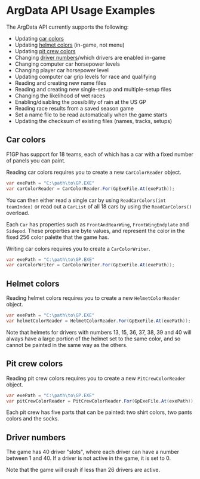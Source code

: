 # ArgData API Usage Examples

The ArgData API currently supports the following:

- Updating [car colors](#car-colors)
- Updating [helmet colors](#helmet-colors) (in-game, not menu)
- Updating [pit crew colors](#pit-crew-colors)
- Changing [driver numbers](#driver-numbers)/which drivers are enabled in-game
- Changing computer car horsepower levels
- Changing player car horsepower level
- Updating computer car grip levels for race and qualifying
- Reading and creating new name files
- Reading and creating new single-setup and multiple-setup files
- Changing the likelihood of wet races
- Enabling/disabling the possibility of rain at the US GP
- Reading race results from a saved season game
- Set a name file to be read automatically when the game starts
- Updating the checksum of existing files (names, tracks, setups)


## Car colors

F1GP has support for 18 teams, each of which has a car with a fixed number of panels you can paint.

Reading car colors requires you to create a new `CarColorReader` object.

```csharp
var exePath = "C:\path\to\GP.EXE"
var carColorReader = CarColorReader.For(GpExeFile.At(exePath));
```

You can then either read a single car by using `ReadCarColors(int teamIndex)` or read out a `CarList` of all 18 cars by using the `ReadCarColors()` overload.

Each `Car` has properties such as `FrontAndRearWing`, `FrontWingEndplate` and `Sidepod`. These properties are byte values, and represent the color in the fixed 256 color palette that the game has.

Writing car colors requires you to create a `CarColorWriter`.

```csharp
var exePath = "C:\path\to\GP.EXE"
var carColorWriter = CarColorWriter.For(GpExeFile.At(exePath));
```


## Helmet colors

Reading helmet colors requires you to create a new `HelmetColorReader` object.

```csharp
var exePath = "C:\path\to\GP.EXE"
var helmetColorReader = HelmetColorReader.For(GpExeFile.At(exePath));
```

Note that helmets for drivers with numbers 13, 15, 36, 37, 38, 39 and 40 will always have a large portion of the
helmet set to the same color, and so cannot be painted in the same way as the others.


## Pit crew colors

Reading pit crew colors requires you to create a new `PitCrewColorReader` object.

```csharp
var exePath = "C:\path\to\GP.EXE"
var pitCrewColorReader = PitCrewColorReader.For(GpExeFile.At(exePath));
```

Each pit crew has five parts that can be painted: two shirt colors, two pants colors and the socks.


## Driver numbers

The game has 40 driver "slots", where each driver can have a number between 1 and 40. If a driver is not active in the game, it is set to 0.

Note that the game will crash if less than 26 drivers are active.
